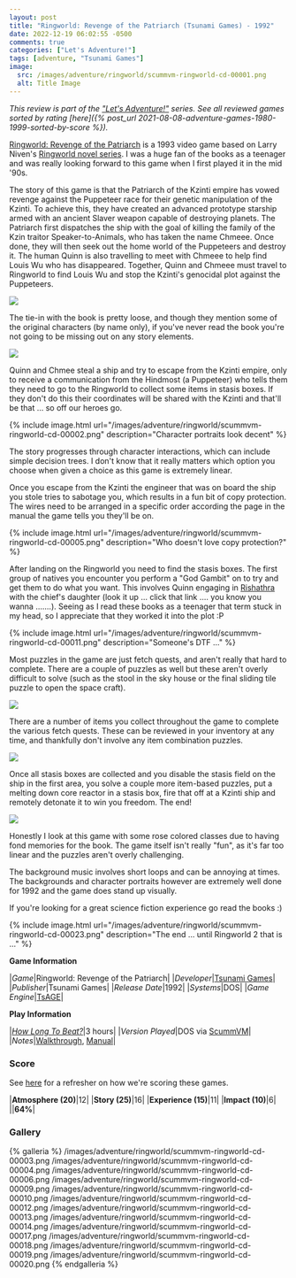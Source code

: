 ```yaml
---
layout: post
title: "Ringworld: Revenge of the Patriarch (Tsunami Games) - 1992"
date: 2022-12-19 06:02:55 -0500
comments: true
categories: ["Let's Adventure!"]
tags: [adventure, "Tsunami Games"]
image:
  src: /images/adventure/ringworld/scummvm-ringworld-cd-00001.png
  alt: Title Image
---
```


_This review is part of the ["Let's Adventure!"](https://www.alexbevi.com/categories/let-s-adventure/) series. See all reviewed games sorted by rating [here]({% post_url 2021-08-08-adventure-games-1980-1999-sorted-by-score %})._

[Ringworld: Revenge of the Patriarch](https://en.wikipedia.org/wiki/Ringworld:_Revenge_of_the_Patriarch) is a 1993 video game based on Larry Niven's [Ringworld novel series](https://en.wikipedia.org/wiki/Ringworld_series). I was a huge fan of the books as a teenager and was really looking forward to this game when I first played it in the mid '90s.

The story of this game is that the Patriarch of the Kzinti empire has vowed revenge against the Puppeteer race for their genetic manipulation of the Kzinti. To achieve this, they have created an advanced prototype starship armed with an ancient Slaver weapon capable of destroying planets. The Patriarch first dispatches the ship with the goal of killing the family of the Kzin traitor Speaker-to-Animals, who has taken the name Chmeee. Once done, they will then seek out the home world of the Puppeteers and destroy it. The human Quinn is also travelling to meet with Chmeee to help find Louis Wu who has disappeared. Together, Quinn and Chmeee must travel to Ringworld to find Louis Wu and stop the Kzinti's genocidal plot against the Puppeteers.

![](/images/adventure/ringworld/scummvm-ringworld-cd-00008.png)

The tie-in with the book is pretty loose, and though they mention some of the original characters (by name only), if you've never read the book you're not going to be missing out on any story elements.

![](/images/adventure/ringworld/scummvm-ringworld-cd-00007.png)

Quinn and Chmee steal a ship and try to escape from the Kzinti empire, only to receive a communication from the Hindmost (a Puppeteer) who tells them they need to go to the Ringworld to collect some items in stasis boxes. If they don't do this their coordinates will be shared with the Kzinti and that'll be that ... so off our heroes go.

{% include image.html url="/images/adventure/ringworld/scummvm-ringworld-cd-00002.png" description="Character portraits look decent" %}

The story progresses through character interactions, which can include simple decision trees. I don't know that it really matters which option you choose when given a choice as this game is extremely linear.

Once you escape from the Kzinti the engineer that was on board the ship you stole tries to sabotage you, which results in a fun bit of copy protection. The wires need to be arranged in a specific order according the page in the manual the game tells you they'll be on.

{% include image.html url="/images/adventure/ringworld/scummvm-ringworld-cd-00005.png" description="Who doesn't love copy protection?" %}

After landing on the Ringworld you need to find the stasis boxes. The first group of natives you encounter you perform a "God Gambit" on to try and get them to do what you want. This involves Quinn engaging in [Rishathra](https://larryniven.fandom.com/wiki/Rishathra) with the chief's daughter (look it up ... click that link .... you know you wanna .......). Seeing as I read these books as a teenager that term stuck in my head, so I appreciate that they worked it into the plot :P

{% include image.html url="/images/adventure/ringworld/scummvm-ringworld-cd-00011.png" description="Someone's DTF ..." %}

Most puzzles in the game are just fetch quests, and aren't really that hard to complete. There are a couple of puzzles as well but these aren't overly difficult to solve (such as the stool in the sky house or the final sliding tile puzzle to open the space craft).

![](/images/adventure/ringworld/scummvm-ringworld-cd-00015.png)

There are a number of items you collect throughout the game to complete the various fetch quests. These can be reviewed in your inventory at any time, and thankfully don't involve any item combination puzzles.

![](/images/adventure/ringworld/scummvm-ringworld-cd-00016.png)

Once all stasis boxes are collected and you disable the stasis field on the ship in the first area, you solve a couple more item-based puzzles, put a melting down core reactor in a stasis box, fire that off at a Kzinti ship and remotely detonate it to win you freedom. The end!

![](/images/adventure/ringworld/scummvm-ringworld-cd-00021.png)

Honestly I look at this game with some rose colored classes due to having fond memories for the book. The game itself isn't really "fun", as it's far too linear and the puzzles aren't overly challenging.

The background music involves short loops and can be annoying at times. The backgrounds and character portraits however are extremely well done for 1992 and the game does stand up visually.

If you're looking for a great science fiction experience go read the books :)

{% include image.html url="/images/adventure/ringworld/scummvm-ringworld-cd-00023.png" description="The end ... until Ringworld 2 that is ..." %}

**Game Information**

|*Game*|Ringworld: Revenge of the Patriarch|
|*Developer*|[Tsunami Games](https://en.wikipedia.org/wiki/Tsunami_Games)|
|*Publisher*|Tsunami Games|
|*Release Date*|1992|
|*Systems*|DOS|
|*Game Engine*|[TsAGE](https://wiki.scummvm.org/index.php?title=TsAGE)|

**Play Information**

|*[How Long To Beat?](https://howlongtobeat.com/game/19609)*|3 hours|
|*Version Played*|DOS via [ScummVM](https://www.scummvm.org/)|
|*Notes*|[Walkthrough](https://www.gameboomers.com/wtcheats/pcRr/RingWorld1.htm), [Manual](https://www.mocagh.org/miscgame/ringworld2-manual.pdf)|

### Score

See [here](https://www.alexbevi.com/blog/2021/07/28/adventure-games-1980-1999/#scoring) for a refresher on how we're scoring these games.

|**Atmosphere (20)**|12|
|**Story (25)**|16|
|**Experience (15)**|11|
|**Impact (10)**|6|
||**64%**|

### Gallery
{% galleria %}
/images/adventure/ringworld/scummvm-ringworld-cd-00003.png
/images/adventure/ringworld/scummvm-ringworld-cd-00004.png
/images/adventure/ringworld/scummvm-ringworld-cd-00006.png
/images/adventure/ringworld/scummvm-ringworld-cd-00009.png
/images/adventure/ringworld/scummvm-ringworld-cd-00010.png
/images/adventure/ringworld/scummvm-ringworld-cd-00012.png
/images/adventure/ringworld/scummvm-ringworld-cd-00013.png
/images/adventure/ringworld/scummvm-ringworld-cd-00014.png
/images/adventure/ringworld/scummvm-ringworld-cd-00017.png
/images/adventure/ringworld/scummvm-ringworld-cd-00018.png
/images/adventure/ringworld/scummvm-ringworld-cd-00019.png
/images/adventure/ringworld/scummvm-ringworld-cd-00020.png
{% endgalleria %}